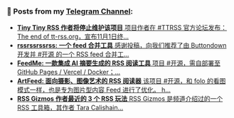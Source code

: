### 📰 Posts from my [Telegram Channel](https://t.me/s/aboutrss):
<!-- BLOG-POST-LIST:START -->
- [**Tiny Tiny RSS 作者将停止维护该项目** 项目作者在 #TTRSS 官方论坛发布：The end of tt-rss.org，宣布11月1日终...](https://t.me/s/aboutrss/1522)
- [**rssrssrssrss: 一个 feed 合并工具** 感谢投稿，向我们推荐了由 Buttondown 开发并 #开源 的一个 RSS feed 合并工...](https://t.me/s/aboutrss/1521)
- [**FeedMe: 一款集成 AI 摘要生成的 RSS 阅读工具** 项目 #开源，需自部署至 GitHub Pages / Vercel / Docker；...](https://t.me/s/aboutrss/1520)
- [**ArtFeed: 面向摄影、图像艺术的 RSS 阅读器** 该项目 #开源，和 folo 的看图模式一样，也是专为图片型内容 Feed 进行了优化。 h...](https://t.me/s/aboutrss/1519)
- [**RSS Gizmos 作者最近的 3 个 RSS 玩法** RSS Gizmos 是频道介绍过的一个 RSS 工具箱，其作者 Tara Calishain...](https://t.me/s/aboutrss/1518)
<!-- BLOG-POST-LIST:END -->

<!--
**AboutRSS/AboutRSS** is a ✨ _special_ ✨ repository because its `README.md` (this file) appears on your GitHub profile.

Here are some ideas to get you started:

- 🔭 I’m currently working on ...
- 🌱 I’m currently learning ...
- 👯 I’m looking to collaborate on ...
- 🤔 I’m looking for help with ...
- 💬 Ask me about ...
- 📫 How to reach me: ...
- 😄 Pronouns: ...
- ⚡ Fun fact: ...
-->
